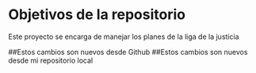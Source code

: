# Objetivos de la repositorio

Este proyecto se encarga de manejar los planes de la liga de la justicia

##Estos cambios son nuevos desde Github
##Estos cambios son nuevos desde mi repositorio local
